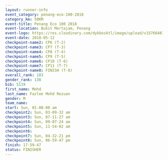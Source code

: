 ```yaml
--- 
layout: runner-info 
event_category: penang-eco-100-2018 
category_km: 50KM 
event-title: Penang Eco 100 2018 
event-location: Bukit Mertajam, Penang 
event-logo: https://res.cloudinary.com/dykbosktl/image/upload/v1576648106/Logo/Logo_lovxhg.jpg 
event-date: 2018-05-12 
checkpoint-name2: CP6 (T-2) 
checkpoint-name3: CP7 (T-3) 
checkpoint-name4: CP8 (T-4) 
checkpoint-name5: CP9 (T-5) 
checkpoint-name6: CP10 (T-6) 
checkpoint-name7: CP11 (T-7) 
checkpoint-name8: FINISH (T-8) 
overall_rank: 183
gender_rank: 138
bib: 5119
first_name: Mohd
last_name: Fazlee Mohd Rezuan
gender: M
team_name: 
start: Sun, 01-00-00 am
checkpoint2: Sun, 03-09-32 am
checkpoint3: Sun, 07-11-27 am
checkpoint4: Sun, 09-07-24 am
checkpoint5: Sun, 11-54-02 am
checkpoint6: 
checkpoint7: Sun, 04-32-21 pm
checkpoint8: Sun, 06-59-47 pm
finish: 17-59-47
status: FINISHER
--- 
```

